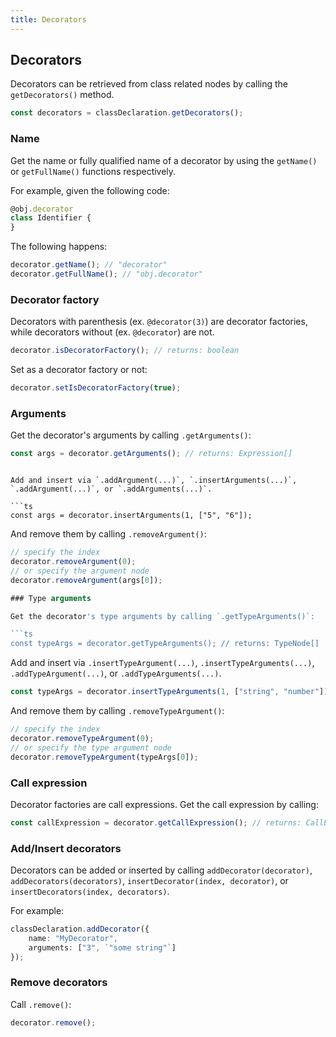 ```yaml
---
title: Decorators
---
```


## Decorators

Decorators can be retrieved from class related nodes by calling the `getDecorators()` method.

```ts
const decorators = classDeclaration.getDecorators();
```

### Name

Get the name or fully qualified name of a decorator by using the `getName()` or `getFullName()` functions respectively.

For example, given the following code:

```ts setup: const obj: { decorator: any; };
@obj.decorator
class Identifier {
}
```

The following happens:

```ts
decorator.getName(); // "decorator"
decorator.getFullName(); // "obj.decorator"
```

### Decorator factory

Decorators with parenthesis (ex. `@decorator(3)`) are decorator factories, while decorators without (ex. `@decorator`) are not.

```ts
decorator.isDecoratorFactory(); // returns: boolean
```

Set as a decorator factory or not:

```ts
decorator.setIsDecoratorFactory(true);
```

### Arguments

Get the decorator's arguments by calling `.getArguments()`:

```ts
const args = decorator.getArguments(); // returns: Expression[]
```
```

Add and insert via `.addArgument(...)`, `.insertArguments(...)`, `.addArgument(...)`, or `.addArguments(...)`.

```ts
const args = decorator.insertArguments(1, ["5", "6"]);
```

And remove them by calling `.removeArgument()`:

```ts
// specify the index
decorator.removeArgument(0);
// or specify the argument node
decorator.removeArgument(args[0]);

### Type arguments

Get the decorator's type arguments by calling `.getTypeArguments()`:

```ts
const typeArgs = decorator.getTypeArguments(); // returns: TypeNode[]
```

Add and insert via `.insertTypeArgument(...)`, `.insertTypeArguments(...)`, `.addTypeArgument(...)`, or `.addTypeArguments(...)`.

```ts
const typeArgs = decorator.insertTypeArguments(1, ["string", "number"]);
```

And remove them by calling `.removeTypeArgument()`:

```ts setup: let typeArgs: TypeNode[];
// specify the index
decorator.removeTypeArgument(0);
// or specify the type argument node
decorator.removeTypeArgument(typeArgs[0]);
```

### Call expression

Decorator factories are call expressions. Get the call expression by calling:

```ts
const callExpression = decorator.getCallExpression(); // returns: CallExpression | undefined
```

### Add/Insert decorators

Decorators can be added or inserted by calling `addDecorator(decorator)`, `addDecorators(decorators)`, `insertDecorator(index, decorator)`, or `insertDecorators(index, decorators)`.

For example:

```ts
classDeclaration.addDecorator({
    name: "MyDecorator",
    arguments: ["3", `"some string"`]
});
```

### Remove decorators

Call `.remove()`:

```ts
decorator.remove();
```
